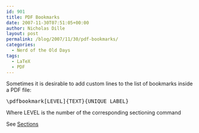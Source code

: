 ```yaml
---
id: 901
title: PDF Bookmarks
date: 2007-11-30T07:51:05+00:00
author: Nicholas Dille
layout: post
permalink: /blog/2007/11/30/pdf-bookmarks/
categories:
  - Nerd of the Old Days
tags:
  - LaTeX
  - PDF
---
```

Sometimes it is desirable to add custom lines to the list of bookmarks inside a PDF file:

<!--more-->

<pre class="listing">\pdfbookmark[LEVEL]{TEXT}{UNIQUE_LABEL}</pre>

Where LEVEL is the number of the corresponding sectioning command

See [Sections](/blog/2007/11/30/sections/ "Sections")
